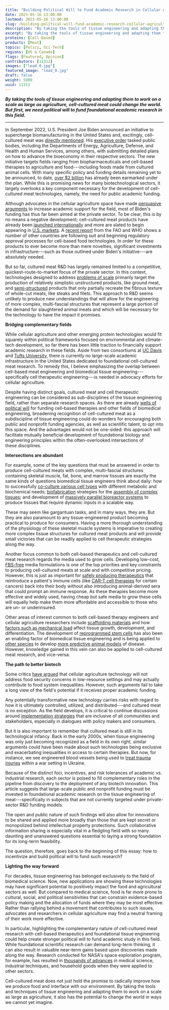 ```yaml
---
title: "Building Political Will to Fund Academic Research in Cellular Agriculture"
date: 2023-05-16 13:00:00
lastmod: 2023-05-16 13:00:00
slug: /building-political-will-fund-academic-research-cellular-agriculture
description: "By taking the tools of tissue engineering and adapting them to work on a scale as large as agriculture, cell-cultured meat could change the world. But first, we need political will to fund foundational academic research in this field."
excerpt: "By taking the tools of tissue engineering and adapting them to work on a scale as large as agriculture, cell-cultured meat could change the world. But first, we need political will to fund foundational academic research in this field."
proteins: [Cell-Based]
products: [Meat]
topics: [Policy, Sci-Tech]
regions: [US & Canada]
flags: [Featured, Opinion]
contributors: [11312]
images: ["lead_0.jpg"]
featured_image: "lead_0.jpg"
draft: false
weight: 5000
uuid: 11313
---
```

***By taking the tools of tissue engineering and adapting them to work
on a scale as large as agriculture, cell-cultured meat could change the
world. But first, we need political will to fund foundational academic
research in this field.***

------------------------------------------------------------------------

In September 2022, U.S. President Joe Biden announced an initiative to
supercharge biomanufacturing in the United States and, excitingly,
cell-cultured meat was [directly
mentioned](https://www.whitehouse.gov/briefing-room/press-briefings/2022/09/12/background-press-call-on-president-bidens-executive-order-to-launch-a-national-biotechnology-and-biomanufacturing-initiative/).
His [executive
order](https://www.whitehouse.gov/briefing-room/presidential-actions/2022/09/12/executive-order-on-advancing-biotechnology-and-biomanufacturing-innovation-for-a-sustainable-safe-and-secure-american-bioeconomy/)
tasked public bodies, including the Departments of Energy, Agriculture,
Defense, and Health and Human Services, among others, with submitting
detailed plans on how to advance the bioeconomy in their respective
sectors. The new initiative targets fields ranging from
biopharmaceuticals and cell-based therapies to agriculture and
food---including foods made from cultured animal cells. With many
specific policy and funding details remaining yet to be announced, to
date, [over \$2
billion](https://www.whitehouse.gov/briefing-room/statements-releases/2022/09/14/fact-sheet-the-united-states-announces-new-investments-and-resources-to-advance-president-bidens-national-biotechnology-and-biomanufacturing-initiative/)
has already been earmarked under the plan. While this is promising news
for many biotechnological sectors, it largely overlooks a key component
necessary for the development of cell-cultured meat technologies,
namely, the need for public academic funding.

Although advocates in the cellular agriculture space have made
[persuasive
arguments](https://www.sciencedirect.com/science/article/abs/pii/S0962892422002331)
to increase academic support for the field, most of Biden's funding has
thus far been aimed at the private sector. To be clear, this is by no
means a negative development; cell-cultured meat products have already
been [launched
internationally](https://www.businesswire.com/news/home/20230117006210/en/GOOD-Meat-Receives-Approval-to-Commercialize-Serum-Free-Media)
and more are slated to begin appearing in [U.S.
markets](https://www.prnewswire.com/news-releases/fda-spurs-innovation-for-human-food-from-animal-cell-culture-technology-301680569.html).
A [recent report](https://www.fao.org/documents/card/en/c/cc4855en) from
the FAO and WHO shows a number of other countries are following suit and
beginning regulatory approval processes for cell-based food
technologies. In order for these products to ever become more than mere
novelties, significant investments in infrastructure---such as those
outlined under Biden's initiative---are absolutely needed.

But so far, cultured meat R&D has largely remained limited to a
competitive, quickest-route-to-market focus of the private sector. In
this context, technologies designed to address [problems of
scale](https://www.crbgroup.com/insights/food-beverage/cultured-meat)
primarily target the production of relatively simplistic unstructured
products, like ground meat, and
[semi-structured](https://time.com/6231339/lab-grown-steak-aleph-farms-taste/)
products that only partially recreate the fibrous texture of whole-cut
meats, like steaks and filets. This approach to R&D seems unlikely to
produce new understandings that will allow for the engineering of more
complex, multi-fascial structures that represent a large portion of the
demand for slaughtered animal meats and which will be necessary for the
technology to have the impact it promises.

**Bridging complementary fields**

While cellular agriculture and other emerging protein technologies would
fit squarely within political frameworks focused on environmental and
climate-tech development, so far there has been little traction to
financially support academic research in these fields. Aside from two
consortiums at [UC
Davis](https://biotech.ucdavis.edu/cultivated-meat-consortium-cmc) and
[Tufts University](https://cellularagriculture.tufts.edu/), there is
currently no large-scale academic infrastructure in the United States
dedicated to foundational cell-cultured meat research. To remedy this, I
believe emphasizing the overlap between cell-based meat engineering and
biomedical tissue engineering---specifically cell therapeutic
engineering---is needed in advocacy efforts for cellular agriculture.

Despite having distinct goals, cultured meat and cell therapeutic
engineering can be considered as sub-disciplines of the tissue
engineering field, rather than separate research spaces. As there are
already [wells of political
will](https://www.endocrine.org/advocacy/position-statements/biomedical-research-funding#:~:text=Formed%20in%201887%2C%20the%20NIH,medical%20research%20throughout%20the%20country.)
for funding cell-based therapies and other fields of biomedical
engineering, broadening recognition of cell-cultured meat as a
subdiscipline of tissue engineering could do wonders for encouraging
both public and nonprofit funding agencies, as well as scientific
talent, to opt into this space. And the advantages would not be
one-sided: this approach will facilitate mutually beneficial development
of foundational biology and engineering principles within the
often-overlooked intersections of these disciplines.

**Intersections are abundant**

For example, some of the key questions that must be answered in order to
produce cell-cultured meats with complex, multi-fascial structures
containing skeletal muscle, fat, bone, and marrow tissues are exactly
the same kinds of questions biomedical tissue engineers think about
daily: how to successfully [co-culture various cell
types](https://www.ncbi.nlm.nih.gov/pmc/articles/PMC4032528/) with
different metabolic and biochemical needs;
[biofabrication](https://www.sciencedirect.com/science/article/pii/S0142961211009082)
strategies for the [assembly of complex
tissues](https://www.sciencedirect.com/science/article/pii/S014296121301483X);
and development of [massively parallel bioreactor
systems](https://humacyte.com/tech/) to produce tissues that require
dynamic inputs in a scalable way.

These may seem like gargantuan tasks, and in many ways, they are. But
they are also paramount to any tissue-engineered product becoming
practical to produce for consumers. Having a more thorough understanding
of the physiology of these skeletal muscle systems is imperative to
creating more complex tissue structures for cultured meat products and
will provide small victories that can be readily applied to cell
therapeutic strategies along the way.

Another focus common to both cell-based therapeutics and cell-cultured
meat research regards the media used to grow cells. Developing low-cost,
[FBS-free](https://www.nature.com/articles/s43016-021-00419-1) media
formulations is one of the top priorities and key constraints to
producing cell-cultured meats at scale and with competitive pricing.
However, this is just as important for [safely producing
therapeutics](https://www.sartorius.com/en/products/cell-culture-media/specialty-media/t-cell-immunotherapy-media?utm_source=google&utm_medium=cpc&utm_campaign=na_en_search_CCM_Immune-Cell-Media&gclid=CjwKCAiArY2fBhB9EiwAWqHK6mmcPTwsUIIoRWFgAwhnqZ1dC-nQATQU-2WFdvN_73Q7hVeIzdWIVRoCpoMQAvD_BwE)
that reintroduce a patient's immune cells (like [CAR-T cell
therapies](https://www.cancer.org/cancer/managing-cancer/treatment-types/immunotherapy/car-t-cell1.html)
for certain cancers) back into their body without also introducing
animal-derived sera that could prompt an immune response. As these
therapies become more effective and widely used, having cheap but safe
media to grow these cells will equally help make them more affordable
and accessible to those who are un- or underinsured.

Other areas of interest common to both cell-based therapy engineers and
cellular agriculture researchers include [scaffolding
materials](https://www.proteinreport.org/chitin-providing-structure-and-biofunction-cell-cultured-meat)
and how [factors such as mechanical
load](https://humanperformancealliance.org/programs/) affect tissue
growth, development, and differentiation. The development of
[reprogrammed stem
cells](https://iscrm.uw.edu/what-is-cell-reprogramming/) has also been
an enabling factor of biomedical tissue engineering and is being applied
to [other species](https://pubmed.ncbi.nlm.nih.gov/28942128/) to develop
[more predictive animal
models](https://medicine.yale.edu/lab/qyang/research/) of disease.
However, knowledge gained in this vein can also be applied to
cell-cultured meat research, and vice-versa.

**The path to better biotech**

Some critics [have
argued](https://www.nature.com/articles/s43016-022-00609-5) that
cellular agriculture technology will not address food security concerns
in low-resource settings and may actually contribute to food system
inequalities. However, such arguments fail to take a long view of the
field's potential if it receives proper academic funding.

Any potentially transformative new technology carries risks with regard
to how it is ultimately controlled, utilized, and distributed---and
cultured meat is no exception. As the field develops, it is critical to
continue discussions around [implementation
strategies](https://www.frontiersin.org/articles/10.3389/fsufs.2021.753996/full)
that are inclusive of all communities and stakeholders, especially in
dialogues with policy makers and consumers.

But it is also important to remember that cultured meat is still in its
technological infancy. Back in the early 2000s, when tissue engineering
was only just becoming recognized as a field in its own right, similar
arguments could have been made about such technologies being exclusive
and exacerbating inequalities in access to certain therapies. But now,
for instance, we see engineered blood vessels being used to [treat
trauma
injuries](https://fmcna.com/insights/articles/humacyte-sends-human-acellular-vessels-ukraine/)
within a war setting in Ukraine.

Because of the distinct foci, incentives, and risk tolerances of
academic vs. industrial research, each sector is poised to fill
complementary roles in the pipeline from discovery to the deployment of
any biotech innovation. This article suggests that large-scale public
and nonprofit funding must be invested in foundational academic research
on the tissue engineering of meat---specifically in subjects that are
not currently targeted under private-sector R&D funding models.

The open and public nature of such findings will also allow for
innovations to be shared and applied more broadly than those that are
kept secret or monopolized behind intellectual property protections.
Such collaborative information sharing is especially vital in a
fledgling field with so many daunting and unanswered questions essential
to laying a strong foundation for its long-term feasibility.

The question, therefore, goes back to the beginning of this essay: how
to incentivize and build political will to fund such research?

**Lighting the way forward**

For decades, tissue engineering has belonged exclusively to the field of
biomedical science. Now, new applications are showing these technologies
may have significant potential to positively impact the food and
agricultural sectors as well. But compared to medical science, food is
far more prone to cultural, social, and political sensitivities that can
constrain evidence-based policy making and the allocation of funds where
they may be most effective. Rather than rallying behind a movement that
contributes to such issues, advocates and researchers in cellular
agriculture may find a neutral framing of their work more effective.

In particular, highlighting the complementary nature of cell-cultured
meat research with cell-based therapeutics and foundational tissue
engineering could help create stronger political will to fund academic
study in this field. While foundational scientific research can demand
long-term thinking, it can also result in valuable near-term gains based
upon discoveries made along the way. Research conducted for NASA's space
exploration program, for example, has resulted in [thousands of
advances](https://www.cfr.org/backgrounder/space-exploration-and-us-competitiveness)
in medical science, industrial techniques, and household goods when they
were applied to other sectors.

Cell-cultured meat does not just hold the promise to radically improve
how we produce food and interface with our environment. By taking the
tools and techniques of tissue engineering and adapting them to work on
a scale as large as agriculture, it also has the potential to change the
world in ways we cannot yet imagine.
